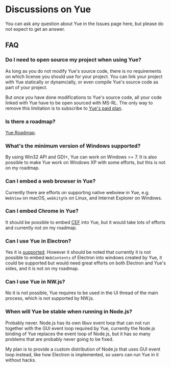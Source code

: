 # Discussions on Yue

You can ask any question about Yue in the Issues page here, but please do not expect to get an answer.

## FAQ

### Do I need to open source my project when using Yue?

As long as you do not modify Yue's source code, there is no requirements on which license you should use for your project. You can link your project with Yue statically or dynamcially, or even compile Yue's source code as part of your project.

But once you have done modifications to Yue's source code, all your code linked with Yue have to be open sourced with MS-RL. The only way to remove this limitation is to subscribe to [Yue's paid plan][paid-plan].

### Is there a roadmap?

[Yue Roadmap](https://github.com/yue/yue/blob/master/docs/development/roadmap.md).

### What's the minimum version of Windows supported?

By using Win32 API and GDI+, Yue can work on Windows >= 7. It is also possible to make Yue work on Windows XP with some efforts, but this is not on my roadmap.

### Can I embed a web browser in Yue?

Currently there are efforts on supporting native webview in Yue, e.g. `WebView` on macOS, `webkitgtk` on Linux, and Internet Explorer on Windows.

### Can I embed Chrome in Yue?

It should be possible to embed [CEF][cef] into Yue, but it would take lots of efforts and currently not on my roadmap.

### Can I use Yue in Electron?

Yes it is [supported][yue-js]. However it should be noted that currently it is not possible to embed `WebContents` of Electron into windows created by Yue, it could be supported but would need great efforts on both Electron and Yue's sides, and it is not on my roadmap.

### Can I use Yue in NW.js?

No it is not possible, Yue requires to be used in the UI thread of the main process, which is not supported by NW.js.

### When will Yue be stable when running in Node.js?

Probably never. Node.js has its own libuv event loop that can not run together with the GUI event loop required by Yue, currently the Node.js binding of Yue replaces the event loop of Node.js, but it has so many problems that are probably never going to be fixed.

My plan is to provide a custom distribution of Node.js that uses GUI event loop instead, like how Electron is implemented, so users can run Yue in it without hacks.

[paid-plan]: https://github.com/yue/yue/tree/master/docs/paid_plans
[cef]: https://bitbucket.org/chromiumembedded/cef
[yue-js]: http://libyue.com/docs/v0.1.0/js/guides/getting_started.html
